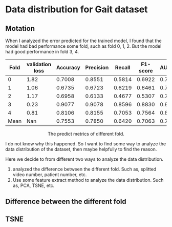 Data distribution for Gait dataset
===

## Motation

When I analyzed the error predicted for the trained model, I found that the model had bad performance some fold, such as fold 0, 1, 2. But the model had good performance in fold 3, 4.

| Fold | validation loss | Accuracy | Precision | Recall | F1-score | AUROC  |
| ---- | --------------- | -------- | --------- | ------ | -------- | ------ |
| 0    | 1.82            | 0.7008   | 0.8551    | 0.5814 | 0.6922   | 0.7555 |
| 1    | 1.06            | 0.6735   | 0.6723    | 0.6219 | 0.6461   | 0.7050 |
| 2    | 1.17            | 0.6958   | 0.6133    | 0.4677 | 0.5307   | 0.7170 |
| 3    | 0.23            | 0.9077   | 0.9078    | 0.8596 | 0.8830   | 0.9594 |
| 4    | 0.81            | 0.8106   | 0.8155    | 0.7053 | 0.7564   | 0.8431 |
| Mean | Nan             | 0.7553   | 0.7850    | 0.6420 | 0.7063   | 0.7864 |
<center> The predict metrics of different fold. </center>

I do not know why this happened. 
So I want to find some way to analyze the data distribution of the dataset, then maybe helpfully to find the reason.

Here we decide to from different two ways to analyze the data distribution.

1. analyzed the difference between the different fold. Such as, splitted video number, patient number, etc.
2. Use some feature extract method to analyze the data distribution. Such as, PCA, TSNE, etc. 

## Difference between the different fold


## TSNE

